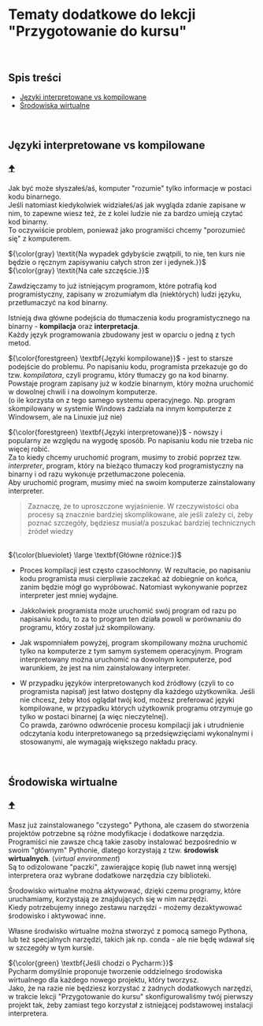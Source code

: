 # Tematy dodatkowe do lekcji "Przygotowanie do kursu"
<br/>

## Spis treści

- [Języki interpretowane vs kompilowane](#języki-interpretowane-vs-kompilowane)
- [Środowiska wirtualne](#środowiska-wirtualne)
<br/>

## Języki interpretowane vs kompilowane
### [🠉](#spis-treści)
Jak być może słyszałeś/aś, komputer "rozumie" tylko informacje w postaci kodu binarnego.
<br/>Jeśli natomiast kiedykolwiek widziałeś/aś jak wygląda zdanie zapisane w nim, to zapewne wiesz też, że z kolei ludzie nie za bardzo umieją czytać kod binarny.
<br/>To oczywiście problem, ponieważ jako programiści chcemy "porozumieć się" z komputerem.

${\color{gray} \textit{Na wypadek gdybyście zwątpili, to nie, ten kurs nie będzie o ręcznym zapisywaniu całych stron zer i jedynek.}}$
<br/>${\color{gray} \textit{Na całe szczęście.}}$

Zawdzięczamy to już istniejącym programom, które potrafią kod programistyczny, zapisany w zrozumiałym dla (niektórych) ludzi języku, przetłumaczyć na kod binarny.

Istnieją dwa główne podejścia do tłumaczenia kodu programistycznego na binarny - **kompilacja** oraz **interpretacja**.
<br/>Każdy język programowania zbudowany jest w oparciu o jedną z tych metod.

${\color{forestgreen} \textbf{Języki kompilowane}}$ - jest to starsze podejście do problemu. Po napisaniu kodu, programista przekazuje go do tzw. *kompilatora*, czyli programu, który tłumaczy go na kod binarny.
<br/>Powstaje program zapisany już w kodzie binarnym, który można uruchomić w dowolnej chwili i na dowolnym komputerze.
<br/>(o ile korzysta on z tego samego systemu operacyjnego. Np. program skompilowany w systemie Windows zadziała na innym komputerze z Windowsem, ale na Linuxie już nie)

${\color{forestgreen} \textbf{Języki interpretowane}}$ - nowszy i popularny ze względu na wygodę sposób. Po napisaniu kodu nie trzeba nic więcej robić.
<br/>Za to kiedy chcemy uruchomić program, musimy to zrobić poprzez tzw. *interpreter*, program, który na bieżąco tłumaczy kod programistyczny na binarny i od razu wykonuje przetłumaczone polecenia.
<br/>Aby uruchomić program, musimy mieć na swoim komputerze zainstalowany interpreter.

> Zaznaczę, że to uproszczone wyjaśnienie. W rzeczywistości oba procesy są znacznie bardziej skomplikowane, ale jeśli zależy ci, żeby poznać szczegóły, będziesz musiał/a poszukać bardziej technicznych żródeł wiedzy

<br/>${\color{blueviolet} \large \textbf{Główne różnice:}}$
- Proces kompilacji jest często czasochłonny. W rezultacie, po napisaniu kodu programista musi cierpliwie zaczekać aż dobiegnie on końca, zanim będzie mógł go wypróbować. Natomiast wykonywanie poprzez interpreter jest mniej wydajne.
- Jakkolwiek programista może uruchomić swój program od razu po napisaniu kodu, to za to program ten działa powoli w porównaniu do programu, który został już skompilowany.

- Jak wspomniałem powyżej, program skompilowany można uruchomić tylko na komputerze z tym samym systemem operacyjnym. Program interpretowany można uruchomić na dowolnym komputerze, pod warunkiem, że jest na nim zainstalowany interpreter.

- W przypadku języków interpretowanych kod źródłowy (czyli to co programista napisał) jest łatwo dostępny dla każdego użytkownika. Jeśli nie chcesz, żeby ktoś oglądał twój kod, możesz preferować języki kompilowane, w przypadku których użytkownik programu otrzymuje go tylko w postaci binarnej (a więc nieczytelnej).
<br/>Co prawda, zarówno odwrócenie procesu kompilacji jak i utrudnienie odczytania kodu interpretowanego są przedsięwzięciami wykonalnymi i stosowanymi, ale wymagają większego nakładu pracy.

<br/>

## Środowiska wirtualne
### [🠉](#spis-treści)
Masz już zainstalowanego "czystego" Pythona, ale czasem do stworzenia projektów potrzebne są różne modyfikacje i dodatkowe narzędzia.
<br/>Programiści nie zawsze chcą takie zasoby instalować bezpośrednio w swoim "głównym" Pythonie, dlatego korzystają z tzw. **środowisk wirtualnych**. (*virtual environment*)
<br/>Są to odizolowane "paczki", zawierające kopię (lub nawet inną wersję) interpretera oraz wybrane dodatkowe narzędzia czy biblioteki.

Środowisko wirtualne można aktywować, dzięki czemu programy, które uruchamiamy, korzystają ze znajdujących się w nim narzędzi.
<br/>Kiedy potrzebujemy innego zestawu narzędzi - możemy dezaktywować środowisko i aktywować inne.

Własne środwisko wirtualne można stworzyć z pomocą samego Pythona, lub też specjalnych narzędzi, takich jak np. conda - ale nie będę wdawał się w szczegóły w tym kursie.

${\color{green} \textbf{Jeśli chodzi o Pycharm:}}$
<br/>Pycharm domyślnie proponuje tworzenie oddzielnego środowiska wirtualnego dla każdego nowego projektu, który tworzysz.
<br/>Jako, że na razie nie będziesz korzystać z żadnych dodatkowych narzędzi, w trakcie lekcji "Przygotowanie do kursu" skonfigurowaliśmy twój pierwszy projekt tak, żeby zamiast tego korzystał z istniejącej podstawowej instalacji interpretera.
